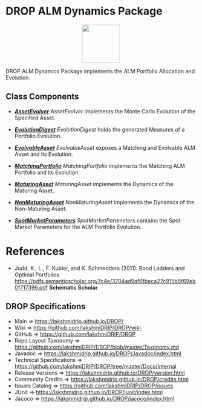 # DROP ALM Dynamics Package

<p align="center"><img src="https://github.com/lakshmiDRIP/DROP/blob/master/DRIP_Logo.gif?raw=true" width="100"></p>

DROP ALM Dynamics Package implements the ALM Portfolio Allocation and Evolution.

## Class Components

 * [***AssetEvolver***](https://github.com/lakshmiDRIP/DROP/tree/master/src/main/java/org/drip/alm/dynamics/AssetEvolver.java)
 <i>AssetEvolver</i> implements the Monte Carlo Evolution of the Specified Asset.

 * [***EvolutionDigest***](https://github.com/lakshmiDRIP/DROP/tree/master/src/main/java/org/drip/alm/dynamics/EvolutionDigest.java)
 <i>EvolutionDigest</i> holds the generated Measures of a Portfolio Evolution.

 * [***EvolvableAsset***](https://github.com/lakshmiDRIP/DROP/tree/master/src/main/java/org/drip/alm/dynamics/EvolvableAsset.java)
 <i>EvolvableAsset</i> exposes a Matching and Evolvable ALM Asset and its Evolution.

 * [***MatchingPortfolio***](https://github.com/lakshmiDRIP/DROP/tree/master/src/main/java/org/drip/alm/dynamics/MatchingPortfolio.java)
 <i>MatchingPortfolio</i> implements the Matching ALM Portfolio and its Evolution.

 * [***MaturingAsset***](https://github.com/lakshmiDRIP/DROP/tree/master/src/main/java/org/drip/alm/dynamics/MaturingAsset.java)
 <i>MaturingAsset</i> implements the Dynamics of the Maturing Asset.

 * [***NonMaturingAsset***](https://github.com/lakshmiDRIP/DROP/tree/master/src/main/java/org/drip/alm/dynamics/NonMaturingAsset.java)
 <i>NonMaturingAsset</i> implements the Dynamics of the Non-Maturing Asset.

 * [***SpotMarketParameters***](https://github.com/lakshmiDRIP/DROP/tree/master/src/main/java/org/drip/alm/dynamics/SpotMarketParameters.java)
 <i>SpotMarketParameters</i> contains the Spot Market Parameters for the ALM Portfolio Evolution.


# References

 * Judd, K., L., F. Kubler, and K. Schmedders (2011): Bond Ladders and Optimal Portfolios
 https://pdfs.semanticscholar.org/7c4e/3704ad9af6fbeca27c915b5f69eb0f717396.pdf <b>Schematic Scholar</b>


## DROP Specifications

 * Main                     => https://lakshmidrip.github.io/DROP/
 * Wiki                     => https://github.com/lakshmiDRIP/DROP/wiki
 * GitHub                   => https://github.com/lakshmiDRIP/DROP
 * Repo Layout Taxonomy     => https://github.com/lakshmiDRIP/DROP/blob/master/Taxonomy.md
 * Javadoc                  => https://lakshmidrip.github.io/DROP/Javadoc/index.html
 * Technical Specifications => https://github.com/lakshmiDRIP/DROP/tree/master/Docs/Internal
 * Release Versions         => https://lakshmidrip.github.io/DROP/version.html
 * Community Credits        => https://lakshmidrip.github.io/DROP/credits.html
 * Issues Catalog           => https://github.com/lakshmiDRIP/DROP/issues
 * JUnit                    => https://lakshmidrip.github.io/DROP/junit/index.html
 * Jacoco                   => https://lakshmidrip.github.io/DROP/jacoco/index.html
